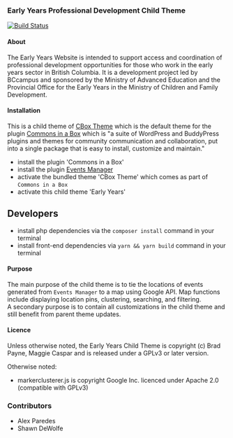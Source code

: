 ### Early Years Professional Development Child Theme ###
[![Build Status](https://travis-ci.com/BCcampus/eypd.svg?branch=dev)](https://travis-ci.com/BCcampus/eypd)

#### About ####
The Early Years Website is intended to support access and coordination of professional development opportunities for those who work in the early years sector in British Columbia.
It is a development project led by BCcampus and sponsored by the Ministry of Advanced Education and the Provincial Office for the Early Years in the Ministry of Children and Family Development.

#### Installation ####
This is a child theme of [CBox Theme](https://github.com/cuny-academic-commons/cbox-theme) which is the default theme for the plugin [Commons in a Box](https://github.com/cuny-academic-commons/commons-in-a-box) which is "a 
suite of WordPress and BuddyPress plugins and themes for community communication and collaboration, put into a single package that  is easy to install, customize and maintain."

- install the plugin 'Commons in a Box'
- install the plugin [Events Manager](https://wordpress.org/plugins/events-manager/)
- activate the bundled theme 'CBox Theme' which comes as part of `Commons in a Box`
- activate this child theme 'Early Years'

## Developers 
- install php dependencies via the `composer install` command in your terminal
- install front-end dependencies via `yarn && yarn build` command in your terminal

#### Purpose ####
The main purpose of the child theme is to tie the locations of events generated from `Events Manager` to a map using Google API. 
Map functions include displaying location pins, clustering, searching, and filtering.  
A secondary purpose is to contain all customizations in the child theme and still benefit from parent theme updates. 

#### Licence ####
Unless otherwise noted, the Early Years Child Theme is copyright (c) Brad Payne, Maggie Caspar and is released under a GPLv3 or later version.

Otherwise noted: 
- markerclusterer.js is copyright Google Inc. licenced under Apache 2.0 (compatible with GPLv3)

### Contributors ###
- Alex Paredes
- Shawn DeWolfe 
